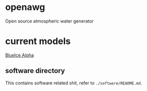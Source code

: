 # openawg
Open source atmospheric water generator

# current models
[BlueIce Alpha](blueice)

## software directory
This contains software related shit, refer to `./software/README.md`.
